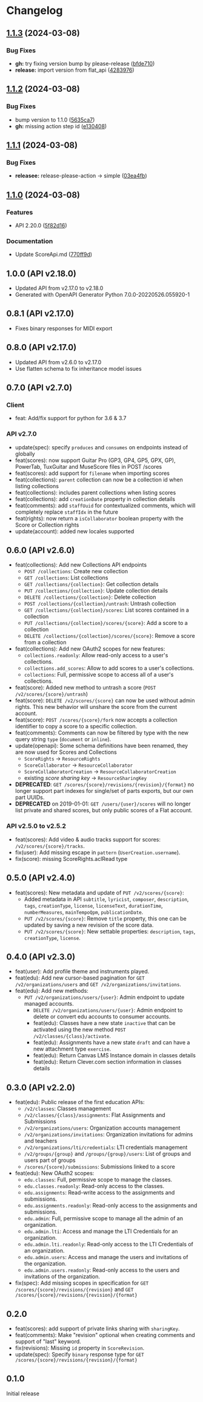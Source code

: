 # Changelog

## [1.1.3](https://github.com/FlatIO/api-client-python/compare/v1.1.2...v1.1.3) (2024-03-08)


### Bug Fixes

* **gh:** try fixing version bump by please-release ([bfde710](https://github.com/FlatIO/api-client-python/commit/bfde710d5a9dbaa900247af8478acf43645b5b84))
* **release:** import version from flat_api ([4283976](https://github.com/FlatIO/api-client-python/commit/4283976e180aa85425cabc5f624fa9bbc73be911))

## [1.1.2](https://github.com/FlatIO/api-client-python/compare/v1.1.1...v1.1.2) (2024-03-08)


### Bug Fixes

* bump version to 1.1.0 ([5635ca7](https://github.com/FlatIO/api-client-python/commit/5635ca732a0ad6e671db5b7fd60f7ed5727b7b62))
* **gh:** missing action step id ([e130408](https://github.com/FlatIO/api-client-python/commit/e130408dd3fd9b937a3b5c3effb4b0ad21697ce0))

## [1.1.1](https://github.com/FlatIO/api-client-python/compare/v1.1.0...v1.1.1) (2024-03-08)


### Bug Fixes

* **releasee:** release-please-action -&gt; simple ([03ea4fb](https://github.com/FlatIO/api-client-python/commit/03ea4fbd53f52dda6f3c0abb45da3ab24b3e547d))

## [1.1.0](https://github.com/FlatIO/api-client-python/compare/v1.0.0...v1.1.0) (2024-03-08)


### Features

* API 2.20.0 ([5f82d16](https://github.com/FlatIO/api-client-python/commit/5f82d16517bdcda447721026124fa8c2b6f6e077))


### Documentation

* Update ScoreApi.md ([770ff9d](https://github.com/FlatIO/api-client-python/commit/770ff9d0c6f22294b6b5c3d8f0bff248a8cbc160))

## 1.0.0 (API v2.18.0)

* Updated API from v2.17.0 to v2.18.0
* Generated with OpenAPI Generator Python 7.0.0-20220526.055920-1

## 0.8.1 (API v2.17.0)

* Fixes binary responses for MIDI export

## 0.8.0 (API v2.17.0)

* Updated API from v2.6.0 to v2.17.0
* Use flatten schema to fix inheritance model issues

## 0.7.0 (API v2.7.0)

### Client

* feat: Add/fix support for python for 3.6 & 3.7

### API v2.7.0

* update(spec): specify `produces` and `consumes` on endpoints instead of globally
* feat(scores): now support Guitar Pro (GP3, GP4, GP5, GPX, GP), PowerTab, TuxGuitar and MuseScore files in POST /scores
* feat(scores): add support for `filename` when importing scores
* feat(collections): `parent` collection can now be a collection id when listing collections
* feat(collections): includes parent collections when listing scores
* feat(collections): add `creationDate` property in collection details
* feat(comments): add `staffUuid` for contextualized comments, which will completely replace `staffIdx` in the future
* feat(rights): now return a `isCollaborator` boolean property with the Score or Collection rights
* update(account): added new locales supported

## 0.6.0 (API v2.6.0)

* feat(collections): Add new Collections API endpoints
  * `POST /collections`: Create new collection
  * `GET /collections`: List collections
  * `GET /collections/{collection}`: Get collection details
  * `PUT /collections/{collection}`: Update collection details
  * `DELETE /collections/{collection}`: Delete collection
  * `POST /collections/{collection}/untrash`: Untrash collection
  * `GET /collections/{collection}/scores`: List scores contained in a collection
  * `PUT /collections/{collection}/scores/{score}`: Add a score to a collection
  * `DELETE /collections/{collection}/scores/{score}`: Remove a score from a collection
* feat(collections): Add new OAuth2 scopes for new features:
  * `collections.readonly`: Allow read-only access to a user's collections.
  * `collections.add_scores`: Allow to add scores to a user's collections.
  * `collections`: Full, permissive scope to access all of a user's collections.
* feat(score): Added new method to untrash a score (`POST /v2/scores/{score}/untrash`)
* feat(score): `DELETE /v2/scores/{score}` can now be used without admin rights. This new behavior will unshare the score from the current account.
* feat(score): `POST /scores/{score}/fork` now accepts a collection identifier to copy a score to a specific collection.
* feat(comments): Comments can now be filtered by type with the new query string `type` (`document` or `inline`).
* update(openapi): Some schema definitions have been renamed, they are now used for Scores and Collections
  * `ScoreRights` -> `ResourceRights`
  * `ScoreCollaborator` -> `ResourceCollaborator`
  * `ScoreCollaboratorCreation` -> `ResourceCollaboratorCreation`
  * existing _score sharing key_ -> `ResourceSharingKey`
* **DEPRECATED**: `GET /scores/{score}/revisions/{revision}/{format}` no longer support part indexes for single/set of parts exports, but our own part UUIDs.
* **DEPRECATED** on 2019-01-01: `GET /users/{user}/scores` will no longer list private and shared scores, but only public scores of a Flat account.

### API v2.5.0 to v2.5.2

* feat(scores): Add video & audio tracks support for scores: `/v2/scores/{score}/tracks`.
* fix(user): Add missing escape in `pattern` (`UserCreation.username`).
* fix(score): missing ScoreRights.aclRead type

## 0.5.0 (API v2.4.0)

* feat(scores): New metadata and update of `PUT /v2/scores/{score}`:
  * Added metadata in API `subtitle`, `lyricist`, `composer`, `description`, `tags`, `creationType`, `license`, `licenseText`, `durationTime`, `numberMeasures`, `mainTempoQpm`, `publicationDate`.
  * `PUT /v2/scores/{score}`: Remove `title` property, this one can be updated by saving a new revision of the score data.
  * `PUT /v2/scores/{score}`: New settable properties: `description`, `tags`, `creationType`, `license`.

## 0.4.0 (API v2.3.0)

* feat(user): Add profile theme and instruments played.
* feat(edu): Add new cursor-based pagination for `GET /v2/organizations/users` and `GET /v2/organizations/invitations`.
* feat(edu): Add new methods:
  * `PUT /v2/organizations/users/{user}`: Admin endpoint to update managed accounts.
    * `DELETE /v2/organizations/users/{user}`: Admin endpoint to delete or convert edu accounts to consumer accounts.
    * feat(edu): Classes have a new state `inactive` that can be activated using the new method `POST /v2/classes/{class}/activate`.
    * feat(edu): Assignments have a new state `draft` and can have a new attachment type `exercise`.
    * feat(edu): Return Canvas LMS Instance domain in classes details
    * feat(edu): Return Clever.com section information in classes details

## 0.3.0 (API v2.2.0)

* feat(edu): Public release of the first education APIs:
  * `/v2/classes`: Classes management
  * `/v2/classes/{class}/assignments`: Flat Assignments and Submissions
  * `/v2/organizations/users`: Organization accounts management
  * `/v2/organizations/invitations`: Organization invitations for admins and teachers
  * `/v2/organizations/lti/credentials`: LTI credentials management
  * `/v2/groups/{group}` and `/groups/{group}/users`: List of groups and users part of groups
  * `/scores/{score}/submissions`: Submissions linked to a score
* feat(edu): New OAuth2 scopes:
  * `edu.classes`: Full, permissive scope to manage the classes.
  * `edu.classes.readonly`: Read-only access to the classes.
  * `edu.assignments`: Read-write access to the assignments and submissions.
  * `edu.assignments.readonly`: Read-only access to the assignments and submissions.
  * `edu.admin`: Full, permissive scope to manage all the admin of an organization.
  * `edu.admin.lti`: Access and manage the LTI Credentials for an organization.
  * `edu.admin.lti.readonly`: Read-only access to the LTI Credentials of an organization.
  * `edu.admin.users`: Access and manage the users and invitations of the organization.
  * `edu.admin.users.readonly`: Read-only access to the users and invitations of the organization.
* fix(spec): Add missing scopes in specification for `GET /scores/{score}/revisions/{revision}` and `GET /scores/{score}/revisions/{revision}/{format}`

## 0.2.0

* feat(scores): add support of private links sharing with `sharingKey`.
* feat(comments): Make "revision" optional when creating comments and support of "last" keyword.
* fix(revisions): Missing `id` property in `ScoreRevision`.
* update(spec): Specify `binary` response type for `GET /scores/{score}/revisions/{revision}/{format}`

## 0.1.0

Initial release
